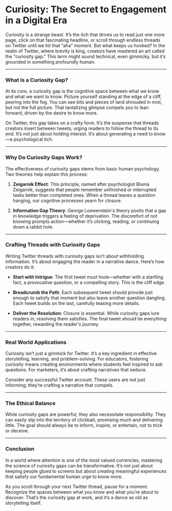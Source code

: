 # Curiosity: The Secret to Engagement in a Digital Era

Curiosity is a strange beast. It’s the itch that drives us to read just one more page, click on that fascinating headline, or scroll through endless threads on Twitter until we hit that “aha” moment. But what keeps us hooked? In the realm of Twitter, where brevity is king, creators have mastered an art called the "curiosity gap." This term might sound technical, even gimmicky, but it’s grounded in something profoundly human.

---

### What is a Curiosity Gap?

At its core, a curiosity gap is the cognitive space between what we know and what we want to know. Picture yourself standing at the edge of a cliff, peering into the fog. You can see bits and pieces of land shrouded in mist, but not the full picture. That tantalizing glimpse compels you to lean forward, driven by the desire to know more.

On Twitter, this gap takes on a crafty form. It’s the suspense that threads creators insert between tweets, urging readers to follow the thread to its end. It’s not just about holding interest. It’s about generating a need to know—a psychological itch.

---

### Why Do Curiosity Gaps Work?

The effectiveness of curiosity gaps stems from basic human psychology. Two theories help explain this process:

1. **Zeigarnik Effect**: This principle, named after psychologist Bluma Zeigarnik, suggests that people remember unfinished or interrupted tasks better than completed ones. When a thread leaves a question hanging, our cognitive processes yearn for closure.

2. **Information Gap Theory**: George Loewenstein's theory posits that a gap in knowledge triggers a feeling of deprivation. The discomfort of not knowing prompts action—whether it’s clicking, reading, or continuing down a rabbit hole.

---

### Crafting Threads with Curiosity Gaps

Writing Twitter threads with curiosity gaps isn’t about withholding information. It’s about engaging the reader in a narrative dance. Here’s how creators do it:

- **Start with Intrigue**: The first tweet must hook—whether with a startling fact, a provocative question, or a compelling story. This is the cliff edge.

- **Breadcrumb the Path**: Each subsequent tweet should provide just enough to satisfy that moment but also leave another question dangling. Each tweet builds on the last, carefully teasing more details.

- **Deliver the Resolution**: Closure is essential. While curiosity gaps lure readers in, resolving them satisfies. The final tweet should tie everything together, rewarding the reader's journey.

---

### Real World Applications

Curiosity isn’t just a gimmick for Twitter. It’s a key ingredient in effective storytelling, learning, and problem-solving. For educators, fostering curiosity means creating environments where students feel inspired to ask questions. For marketers, it’s about crafting narratives that seduce.

Consider any successful Twitter account. These users are not just informing; they’re crafting a narrative that compels.

---

### The Ethical Balance

While curiosity gaps are powerful, they also necessitate responsibility. They can easily slip into the territory of clickbait, promising much and delivering little. The goal should always be to inform, inspire, or entertain, not to trick or deceive.

---

### Conclusion

In a world where attention is one of the most valued currencies, mastering the science of curiosity gaps can be transformative. It’s not just about keeping people glued to screens but about creating meaningful experiences that satisfy our fundamental human urge to know more.

As you scroll through your next Twitter thread, pause for a moment. Recognize the spaces between what you know and what you’re about to discover. That’s the curiosity gap at work, and it’s a dance as old as storytelling itself.